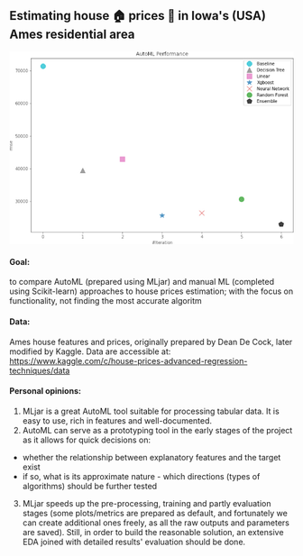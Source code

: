 ## Estimating house 🏠 prices 💸 in Iowa's (USA) Ames residential area

![](image/ldb_performance_cropped_to_content.jpg)

#### Goal: 
to compare AutoML (prepared using MLjar) and manual ML (completed using Scikit-learn) approaches to house prices estimation; with the focus on functionality, not finding the most accurate algoritm 

#### Data:
Ames house features and prices, originally prepared by Dean De Cock, later modified by Kaggle. Data are accessible at: https://www.kaggle.com/c/house-prices-advanced-regression-techniques/data

#### Personal opinions:
1. MLjar is a great AutoML tool suitable for processing tabular data. It is easy to use, rich in features and well-documented.
2. AutoML can serve as a prototyping tool in the early stages of the project as it allows for quick decisions on:
- whether the relationship between explanatory features and the target exist
- if so, what is its approximate nature - which directions (types of algorithms) should be further tested
3. MLjar speeds up the pre-processing, training and partly evaluation stages (some plots/metrics are prepared as default, and fortunately we can create additional ones freely, as all the raw outputs and parameters are saved).
  Still, in order to build the reasonable solution, an extensive EDA joined with detailed results' evaluation should be done. 
